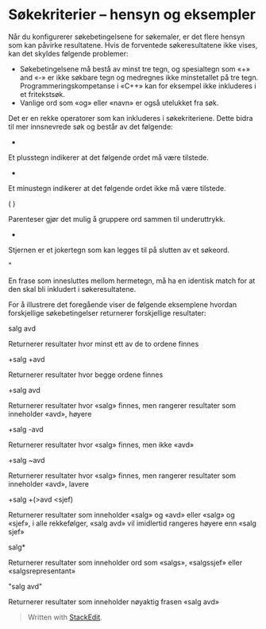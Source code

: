 # Søkekriterier – hensyn og eksempler

Når du konfigurerer søkebetingelsene for søkemaler, er det flere hensyn som kan påvirke resultatene. Hvis de forventede søkeresultatene ikke vises, kan det skyldes følgende problemer:

-   Søkebetingelsene må bestå av minst tre tegn, og spesialtegn som «+» and «-» er ikke søkbare tegn og medregnes ikke minstetallet på tre tegn. Programmeringskompetanse i «C++» kan for eksempel ikke inkluderes i et fritekstsøk.
-   Vanlige ord som «og» eller «navn» er også utelukket fra søk.

Det er en rekke operatorer som kan inkluderes i søkekriteriene. Dette bidra til mer innsnevrede søk og består av det følgende:

+

Et plusstegn indikerer at det følgende ordet må være tilstede.

-

Et minustegn indikerer at det følgende ordet ikke må være tilstede.

( )

Parenteser gjør det mulig å gruppere ord sammen til underuttrykk.

*

Stjernen er et jokertegn som kan legges til på slutten av et søkeord.

"

En frase som innesluttes mellom hermetegn, må ha en identisk match for at den skal bli inkludert i søkeresultatene.

For å illustrere det foregående viser de følgende eksemplene hvordan forskjellige søkebetingelser returnerer forskjellige resultater:

salg avd

Returnerer resultater hvor minst ett av de to ordene finnes

+salg +avd

Returnerer resultater hvor begge ordene finnes

+salg avd

Returnerer resultater hvor «salg» finnes, men rangerer resultater som inneholder «avd», høyere

+salg -avd

Returnerer resultater hvor «salg» finnes, men ikke «avd»

+salg ~avd

Returnerer resultater hvor «salg» finnes, men rangerer resultater som inneholder «avd», lavere

+salg +(>avd <sjef)

Returnerer resultater som inneholder «salg» og «avd» eller «salg» og «sjef», i alle rekkefølger, «salg avd» vil imidlertid rangeres høyere enn «salg sjef»

salg*

Returnerer resultater som inneholder ord som «salgs», «salgssjef» eller «salgsrepresentant»

"salg avd"

Returnerer resultater som inneholder nøyaktig frasen «salg avd»


> Written with [StackEdit](https://stackedit.io/).
<!--stackedit_data:
eyJoaXN0b3J5IjpbMjY5NjA4MTMxXX0=
-->